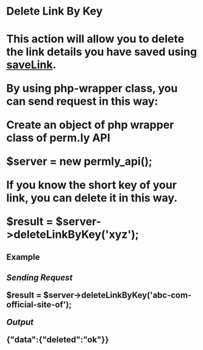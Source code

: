 <H1>Delete Link By Key<H1>

This action will allow you to delete the link details you have saved using <a href="https://github.com/77yards/permly-api/tree/master/api-actions/saveLink.md">saveLink</a>.

By using php-wrapper class, you can send request in this way:

Create an object of php wrapper class of perm.ly API

$server = new permly_api(); 

If you know the short key of your link, you can delete it in this way. 

$result = $server->deleteLinkByKey('xyz');

<H2>Example<H2>

<I>Sending Request</I>

$result = $server->deleteLinkByKey('abc-com-official-site-of');

<I>Output</I>

{"data":{"deleted":"ok"}}
